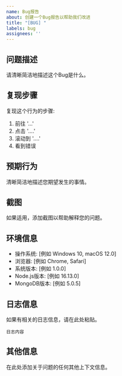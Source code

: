 ```yaml
---
name: Bug报告
about: 创建一个Bug报告以帮助我们改进
title: "[BUG] "
labels: bug
assignees: ''
---
```


## 问题描述

请清晰简洁地描述这个Bug是什么。

## 复现步骤

复现这个行为的步骤:
1. 前往 '...'
2. 点击 '....'
3. 滚动到 '....'
4. 看到错误

## 预期行为

清晰简洁地描述您期望发生的事情。

## 截图

如果适用，添加截图以帮助解释您的问题。

## 环境信息

 - 操作系统: [例如 Windows 10, macOS 12.0]
 - 浏览器: [例如 Chrome, Safari]
 - 系统版本: [例如 1.0.0]
 - Node.js版本: [例如 16.13.0]
 - MongoDB版本: [例如 5.0.5]

## 日志信息

如果有相关的日志信息，请在此处粘贴。

```
日志内容
```

## 其他信息

在此处添加关于问题的任何其他上下文信息。 